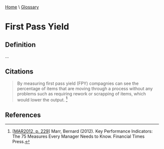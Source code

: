[Home](../../index.html) \ [Glossary](glossary.html)

# First Pass Yield

## Definition

...  

## Citations

> By measuring first pass yield (FPY) compagnies can see the percentage of items that are moving through a process without any problems such as requiring rework or scrapping of items, which would lower the output. [^1] 

## References

[^1]: [[MAR2012, p. 229](../references/books/Key-Performance-Indicators-The-75-Measures-Every-Manager-Needs-to-Know.html)] Marr, Bernard (2012). Key Performance Indicators: The 75 Measures Every Manager Needs to Know. Financial Times Press.